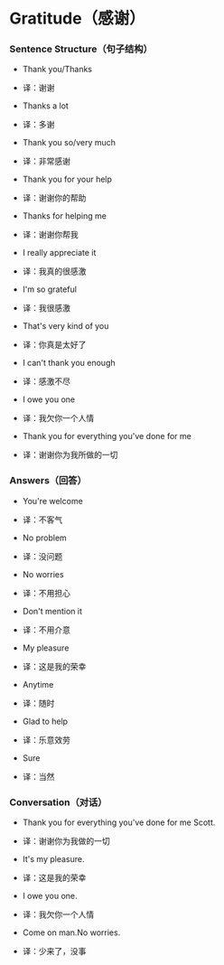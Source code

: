 # Gratitude（感谢）

### Sentence Structure（句子结构）

- Thank you/Thanks
- 译：谢谢

- Thanks a lot
- 译：多谢

- Thank you so/very much
- 译：非常感谢

- Thank you for your help
- 译：谢谢你的帮助

- Thanks for helping me
- 译：谢谢你帮我

- I really appreciate it
- 译：我真的很感激

- I'm so grateful
- 译：我很感激

- That's very kind of you
- 译：你真是太好了

- I can't thank you enough
- 译：感激不尽

- I owe you one
- 译：我欠你一个人情

- Thank you for everything you've done for me
- 译：谢谢你为我所做的一切

### Answers（回答）

- You're welcome
- 译：不客气

- No problem
- 译：没问题

- No worries
- 译：不用担心

- Don't mention it
- 译：不用介意

- My pleasure
- 译：这是我的荣幸

- Anytime
- 译：随时

- Glad to help
- 译：乐意效劳

- Sure
- 译：当然

### Conversation（对话）

- Thank you for everything you've done for me Scott.
- 译：谢谢你为我做的一切

- It's my pleasure.
- 译：这是我的荣幸

- I owe you one.
- 译：我欠你一个人情

- Come on man.No worries.
- 译：少来了，没事
